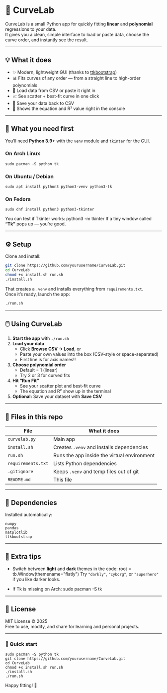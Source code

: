 # 🧮 CurveLab

CurveLab is a small Python app for quickly fitting **linear** and **polynomial** regressions to your data.  
It gives you a clean, simple interface to load or paste data, choose the curve order, and instantly see the result.

---

## 💡 What it does

- ✨ Modern, lightweight GUI (thanks to [ttkbootstrap](https://github.com/israel-dryer/ttkbootstrap))
- 📊 Fits curves of any order — from a straight line to high-order polynomials
- 📁 Load data from CSV or paste it right in
- 📈 See scatter + best-fit curve in one click
- 💾 Save your data back to CSV
- 🧠 Shows the equation and R² value right in the console

---

## 🧰 What you need first

You’ll need **Python 3.9+** with the `venv` module and `tkinter` for the GUI.

### On Arch Linux
    sudo pacman -S python tk

### On Ubuntu / Debian
    sudo apt install python3 python3-venv python3-tk

### On Fedora
    sudo dnf install python3 python3-tkinter

You can test if Tkinter works:
    python3 -m tkinter
If a tiny window called **“Tk”** pops up — you’re good.

---

## ⚙️ Setup

Clone and install:

```bash
git clone https://github.com/yourusername/CurveLab.git
cd CurveLab
chmod +x install.sh run.sh
./install.sh
```

That creates a `.venv` and installs everything from `requirements.txt`.  
Once it’s ready, launch the app:

```bash
./run.sh
```

---

## 🖱️ Using CurveLab

1. **Start the app** with `./run.sh`  
2. **Load your data**  
   - Click **Browse CSV → Load**, or  
   - Paste your own values into the box (CSV-style or space-separated)
   - First line is for axis names!!  
3. **Choose polynomial order**  
   - Default = 1 (linear)  
   - Try 2 or 3 for curved fits  
4. **Hit “Run Fit”**  
   - See your scatter plot and best-fit curve  
   - The equation and R² show up in the terminal  
5. **Optional:** Save your dataset with **Save CSV**

---

## 🧾 Files in this repo

| File | What it does |
|------|---------------|
| `curvelab.py` | Main app |
| `install.sh` | Creates `.venv` and installs dependencies |
| `run.sh` | Runs the app inside the virtual environment |
| `requirements.txt` | Lists Python dependencies |
| `.gitignore` | Keeps `.venv` and temp files out of git |
| `README.md` | This file |

---

## 🧩 Dependencies

Installed automatically:

    numpy
    pandas
    matplotlib
    ttkbootstrap

---

## 🎨 Extra tips

- Switch between **light** and **dark** themes in the code:
      root = tb.Window(themename="flatly")
  Try `"darkly"`, `"cyborg"`, or `"superhero"` if you like darker looks.

- If Tk is missing on Arch:
      sudo pacman -S tk

---

## 📜 License

MIT License © 2025  
Free to use, modify, and share for learning and personal projects.

---

### 🚀 Quick start

    sudo pacman -S python tk
    git clone https://github.com/yourusername/CurveLab.git
    cd CurveLab
    chmod +x install.sh run.sh
    ./install.sh
    ./run.sh

Happy fitting! 🎉
